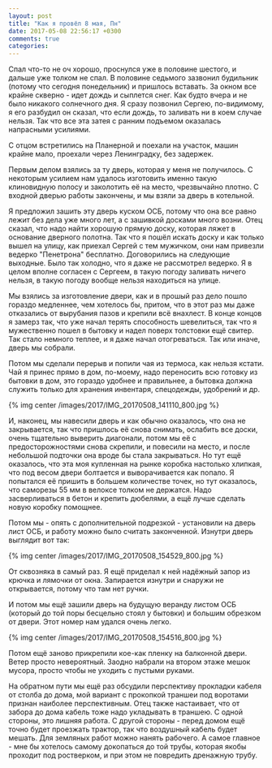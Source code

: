 ```yaml
---
layout: post
title: "Как я провёл 8 мая, Пн"
date: 2017-05-08 22:56:17 +0300
comments: true
categories: 
---
```

Спал что-то не оч хорошо, проснулся уже в половине шестого, и дальше уже толком не спал. В половине седьмого зазвонил будильник (потому что сегодня понедельник) и пришлось вставать. За окном все крайне скверно - идет дождь и сыплется снег. Как будто вчера и не было никакого солнечного дня. Я сразу позвонил Сергею, по-видимому, я его разбудил он сказал, что если дождь, то заливать ни в коем случае нельзя. Так что все эта затея с ранним подъемом оказалась напрасными усилиями.

С отцом встретились на Планерной и поехали на участок, машин крайне мало, проехали через Ленинградку, без задержек.

Первым делом взялись за ту дверь, которая у меня не получилось. С некоторым усилием нам удалось изготовить именно такую клиновидную полосу и заколотить её на место, чрезвычайно плотно. С входной дверью работы закончены, и мы взяли за дверь в котельной. 

Я предложил зашить эту дверь куском ОСБ, потому что она все равно лежит без дела уже много лет, а с зашивкой досками много возни. Отец сказал, что надо найти хорошую прямую доску, которая ляжет в основание дверного полотна. Так что я пошёл искать доску и как только вышел на улицу, как приехал Сергей с тем мужичком, они нам привезли ведерко "Пенетрона" бесплатно. Договорились на следующие выходные. Было так холодно, что я даже не рассмотрел ведерко. Я в целом вполне согласен с Сергеем, в такую погоду заливать ничего нельзя, в такую погоду вообще нельзя находиться на улице.

Мы взялись за изготовление двери, как и в прошый раз дело пошло гораздо медленнее, чем хотелось бы, притом, что в этот раз мы даже отказались от вырубания пазов и крепили всё внахлест. В конце концов я замерз так, что уже начал терять способность шевелиться, так что я мужественно пошел в бытовку и надел поверх толстовки ещё свитер. Так стало немного теплее, и я даже начал отогреваться. Так или иначе, дверь мы собрали.

Потом мы сделали перерыв и попили чая из термоса, как нельзя кстати. Чай я принес прямо в дом, по-моему, надо переносить всю готовку из бытовки в дом, это гораздо удобнее и правильнее, а бытовка должна служить только для хранения инвентаря, спецодежды, удобрений и др.

{% img center /images/2017/IMG_20170508_141110_800.jpg %}

И, наконец, мы навесили дверь и как обычно оказалось, что она не закрывается, так что пришлось её снова снимать, ослабить все доски, очень тщательно выверить диагонали, потом мы её с предосторожностями снова скрепили, и повесили на место, и после небольшой подточки она вроде бы стала закрываться. Но тут ещё оказалось, что эта моя купленная на рынке коробка настолько хлипкая, что под весом двери болтается и выворачивается как попало. Я попытался её пришить в большем количестве точек, но тут оказалось, что саморезы 55 мм в велоксе толком не держатся. Надо засверливаться в бетон и крепить дюбелями, а ещё лучше сделать новую коробку помощнее.

Потом мы - опять с дополнительной подрезкой - установили на дверь лист ОСБ, и работу можно было считать законченной. Изнутри дверь выглядит вот так:

{% img center /images/2017/IMG_20170508_154529_800.jpg %}

От сквозняка в самый раз. Я ещё приделал к ней надёжный запор из крючка и лямочки от окна. Запирается изнутри и снаружи не открывается, потому что там нет ручки.

И потом мы ещё зашили дверь на будущую веранду листом ОСБ (который до той поры бесцельно стоял у бытовки) и большим обрезком от двери. Этот номер нам удался очень легко.

{% img center /images/2017/IMG_20170508_154516_800.jpg %}

Потом ещё заново прикрепили кое-как пленку на балконной двери. Ветер просто невероятный. Заодно набрали на втором этаже мешок мусора, просто чтобы не уходить с пустыми руками.

На обратном пути мы ещё раз обсудили перспективу прокладки кабеля от столба до дома, мой вариант с прокопкой траншеи под воротами признан наиболее перспективным. Отец также настаивает, что от забора до дома кабель тоже надо укладывать в траншею. С одной стороны, это лишняя работа. С другой стороны - перед домом ещё точно будет проезжать трактор, так что воздушный кабель будет мешать. Для земляных работ можно нанять рабочего. А самое главное - мне бы хотелось самому докопаться до той трубы, которая якобы проходит под ростверком, и при этом не повредить дренажную трубу. 